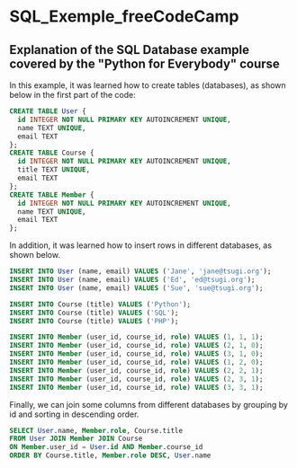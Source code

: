 # SQL_Exemple_freeCodeCamp
## Explanation of the SQL Database example covered by the "Python for Everybody" course

In this example, it was learned how to create tables (databases), as shown below in the first part of the code:
```sql
CREATE TABLE User {
  id INTEGER NOT NULL PRIMARY KEY AUTOINCREMENT UNIQUE,
  name TEXT UNIQUE,
  email TEXT
};
CREATE TABLE Course {
  id INTEGER NOT NULL PRIMARY KEY AUTOINCREMENT UNIQUE,
  title TEXT UNIQUE,
  email TEXT
};
CREATE TABLE Member {
  id INTEGER NOT NULL PRIMARY KEY AUTOINCREMENT UNIQUE,
  name TEXT UNIQUE,
  email TEXT
};
```
In addition, it was learned how to insert rows in different databases, as shown below.
```sql
INSERT INTO User (name, email) VALUES ('Jane', 'jane@tsugi.org');
INSERT INTO User (name, email) VALUES ('Ed', 'ed@tsugi.org');
INSERT INTO User (name, email) VALUES ('Sue', 'sue@tsugi.org');

INSERT INTO Course (title) VALUES ('Python');
INSERT INTO Course (title) VALUES ('SQL');
INSERT INTO Course (title) VALUES ('PHP');

INSERT INTO Member (user_id, course_id, role) VALUES (1, 1, 1);
INSERT INTO Member (user_id, course_id, role) VALUES (2, 1, 0);
INSERT INTO Member (user_id, course_id, role) VALUES (3, 1, 0);
INSERT INTO Member (user_id, course_id, role) VALUES (1, 2, 0);
INSERT INTO Member (user_id, course_id, role) VALUES (2, 2, 1);
INSERT INTO Member (user_id, course_id, role) VALUES (2, 3, 1);
INSERT INTO Member (user_id, course_id, role) VALUES (3, 3, 1);
```
Finally, we can join some columns from different databases by grouping by id and sorting in descending order.
```sql
SELECT User.name, Member.role, Course.title
FROM User JOIN Member JOIN Course
ON Member.user_id = User.id AND Member.course_id
ORDER BY Course.title, Member.role DESC, User.name
```
